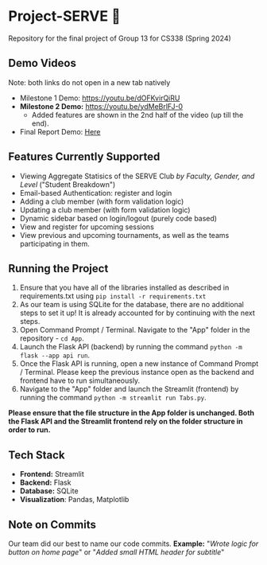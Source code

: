 # Project-SERVE 🚀
Repository for the final project of Group 13 for CS338 (Spring 2024)

## Demo Videos
Note: both links do not open in a new tab natively
- Milestone 1 Demo: https://youtu.be/dOFKvirQiRU 
- **Milestone 2 Demo:** https://youtu.be/ydMeBrlFJ-0
  - Added features are shown in the 2nd half of the video (up till the end).
- Final Report Demo: [Here](https://youtu.be/KRG7l4a9HeQ?si=NFepZL0Zref-svRQ)

## Features Currently Supported
- Viewing Aggregate Statisics of the SERVE Club *by Faculty, Gender, and Level* ("Student Breakdown")
- Email-based Authentication: register and login
- Adding a club member (with form validation logic)
- Updating a club member (with form validation logic)
- Dynamic sidebar based on login/logout (purely code based)
- View and register for upcoming sessions
- View previous and upcoming tournaments, as well as the teams participating in them.

## Running the Project
1. Ensure that you have all of the libraries installed as described in requirements.txt using `pip install -r requirements.txt`
2. As our team is using SQLite for the database, there are no additional steps to set it up! It is already accounted for by continuing with the next steps.
3. Open Command Prompt / Terminal. Navigate to the "App" folder in the repository - `cd App`.
4. Launch the Flask API (backend) by running the command `python -m flask --app api run`.
5. Once the Flask API is running, open a new instance of Command Prompt / Terminal. Please keep the previous instance open as the backend and frontend have to run simultaneously.
6. Navigate to the "App" folder and launch the Streamlit (frontend) by running the command `python -m streamlit run Tabs.py`.

**Please ensure that the file structure in the App folder is unchanged. Both the Flask API and the Streamlit frontend rely on the folder structure in order to run.**

## Tech Stack
- **Frontend:** Streamlit
- **Backend:** Flask
- **Database:** SQLite 
- **Visualization**: Pandas, Matplotlib

## Note on Commits
Our team did our best to name our code commits. 
**Example:** "_Wrote logic for button on home page_" or "_Added small HTML header for subtitle_"
